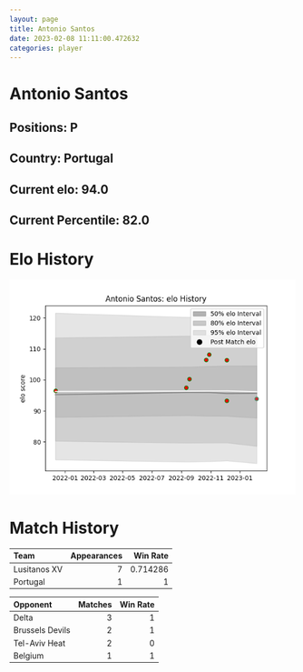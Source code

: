 ```yaml
---  
layout: page  
title: Antonio Santos  
date: 2023-02-08 11:11:00.472632  
categories: player  
---
```

# Antonio Santos

## Positions: P

## Country: Portugal

## Current elo: 94.0

## Current Percentile: 82.0

# Elo History


![elo history](history_AntonioSantos.png)
# Match History


| Team         |   Appearances |   Win Rate |
|:-------------|--------------:|-----------:|
| Lusitanos XV |             7 |   0.714286 |
| Portugal     |             1 |   1        |

| Opponent        |   Matches |   Win Rate |
|:----------------|----------:|-----------:|
| Delta           |         3 |          1 |
| Brussels Devils |         2 |          1 |
| Tel-Aviv Heat   |         2 |          0 |
| Belgium         |         1 |          1 |